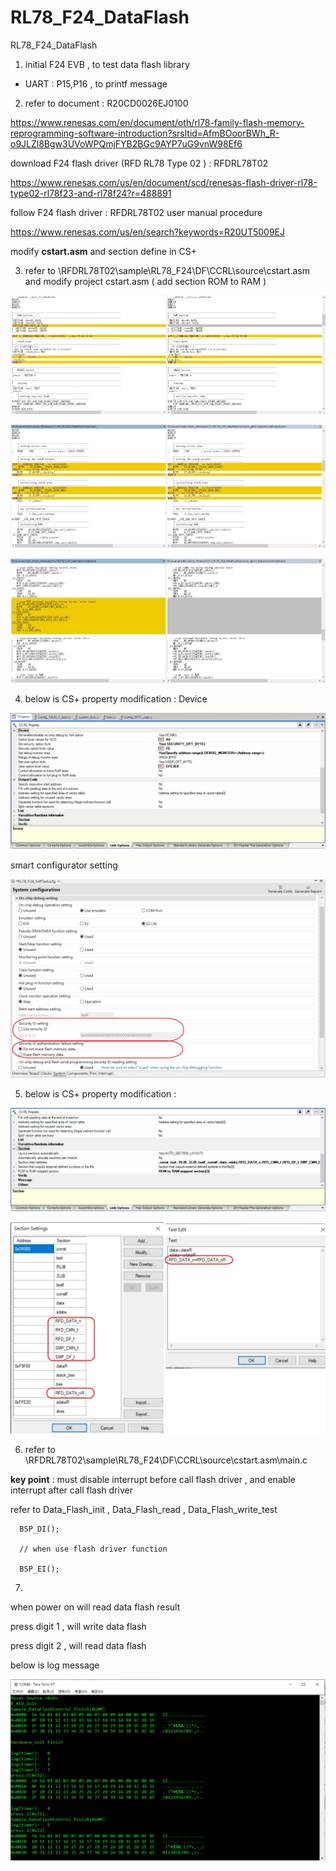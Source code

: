 # RL78_F24_DataFlash
 RL78_F24_DataFlash

1. initial F24 EVB , to test data flash library

- UART : P15,P16 , to printf message

2. refer to document : R20CD0026EJ0100

https://www.renesas.com/en/document/oth/rl78-family-flash-memory-reprogramming-software-introduction?srsltid=AfmBOoorBWh_R-o9JLZl8Bgw3UVoWPQmjFYB2BGc9AYP7uG9vnW98Ef6

download F24 flash driver (RFD RL78 Type 02 ) : RFDRL78T02

https://www.renesas.com/us/en/document/scd/renesas-flash-driver-rl78-type02-rl78f23-and-rl78f24?r=488891

follow F24 flash driver : RFDRL78T02 user manual procedure

https://www.renesas.com/us/en/search?keywords=R20UT5009EJ

modify **cstart.asm** and section define in CS+

3. refer to \RFDRL78T02\sample\RL78_F24\DF\CCRL\source\cstart.asm and modify project cstart.asm ( add section ROM to RAM )

![image](https://github.com/released/RL78_F24_DataFlash/blob/main/cstart_asm_1.jpg)

![image](https://github.com/released/RL78_F24_DataFlash/blob/main/cstart_asm_2.jpg)

![image](https://github.com/released/RL78_F24_DataFlash/blob/main/cstart_asm_3.jpg)


4. below is CS+ property modification : Device

![image](https://github.com/released/RL78_F24_DataFlash/blob/main/CCRL_Link_Device.jpg)

smart configurator setting

![image](https://github.com/released/RL78_F24_DataFlash/blob/main/smc_01.jpg)

5. below is CS+ property modification : 

![image](https://github.com/released/RL78_F24_DataFlash/blob/main/CCRL_Link_Section1.jpg)

![image](https://github.com/released/RL78_F24_DataFlash/blob/main/CCRL_Link_Section2.jpg)

6. refer to \RFDRL78T02\sample\RL78_F24\DF\CCRL\source\cstart.asm\main.c

**key point** : must disable interrupt before call flash driver , and enable interrupt after call flash driver

refer to Data_Flash_init , Data_Flash_read , Data_Flash_write_test

```
  BSP_DI();
  
  // when use flash driver function
  
  BSP_EI();  
```

7. 

when power on will read data flash result 

press digit 1 , will write data flash 

press digit 2 , will read data flash 


below is log message

![image](https://github.com/released/RL78_F24_DataFlash/blob/main/log.jpg)

